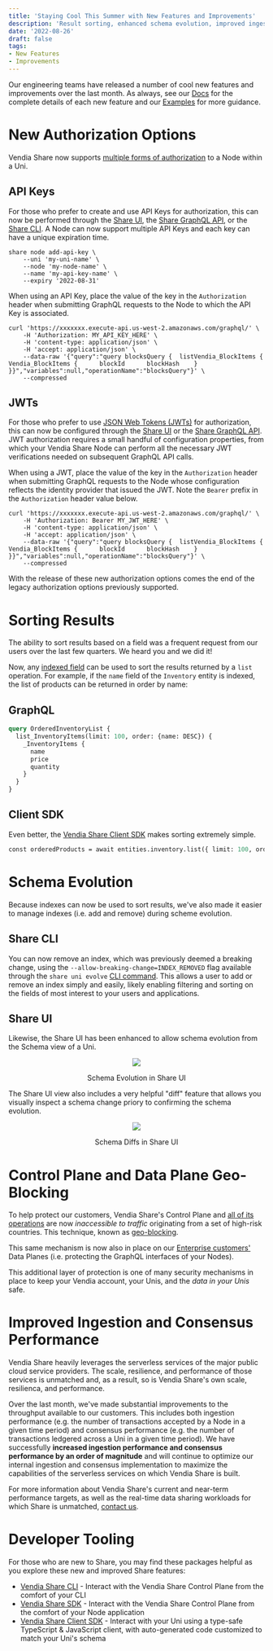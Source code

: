 ```yaml
---
title: 'Staying Cool This Summer with New Features and Improvements'
description: 'Result sorting, enhanced schema evolution, improved ingestion and consensus performance, geo-blocking and more'
date: '2022-08-26'
draft: false
tags:
- New Features
- Improvements
---
```


Our engineering teams have released a number of cool new features and improvements over the last month.  As always, see our [Docs](https://www.vendia.net/docs/share) for the complete details of each new feature and our [Examples](https://github.com/vendia/examples) for more guidance.

# New Authorization Options
Vendia Share now supports [multiple forms of authorization](https://www.vendia.net/docs/share/node-authentication) to a Node within a Uni.  

## API Keys
For those who prefer to create and use API Keys for authorization, this can now be performed through the [Share UI](https://www.vendia.net/docs/share/node-authentication#creating-an-api-key-in-vendia), the [Share GraphQL API](https://www.vendia.net/docs/share/node-authentication#creating-an-api-key-via-graphql-mutation), or the [Share CLI](https://www.vendia.net/docs/share/node-authentication#creating-an-api-key-via-the-cli).  A Node can now support multiple API Keys and each key can have a unique expiration time.

```shell
share node add-api-key \
    --uni 'my-uni-name' \
    --node 'my-node-name' \
    --name 'my-api-key-name' \
    --expiry '2022-08-31'
```

When using an API Key, place the value of the key in the `Authorization` header when submitting GraphQL requests to the Node to which the API Key is associated.

```shell
curl 'https://xxxxxxx.execute-api.us-west-2.amazonaws.com/graphql/' \
    -H 'Authorization: MY_API_KEY_HERE' \
    -H 'content-type: application/json' \
    -H 'accept: application/json' \
    --data-raw '{"query":"query blocksQuery {  listVendia_BlockItems {    Vendia_BlockItems {      blockId      blockHash    }  }}","variables":null,"operationName":"blocksQuery"}' \
    --compressed
```

## JWTs
For those who prefer to use [JSON Web Tokens (JWTs)](https://jwt.io/) for authorization, this can now be configured through the [Share UI](https://www.vendia.net/docs/share/node-authentication#creating-jwt-authentication-in-vendia) or the [Share GraphQL API](https://www.vendia.net/docs/share/node-authentication#create-jwt-authentication-via-graphql).  JWT authorization requires a small handful of configuration properties, from which your Vendia Share Node can perform all the necessary JWT verifications needed on subsequent GraphQL API calls.

When using a JWT, place the value of the key in the `Authorization` header when submitting GraphQL requests to the Node whose configuration reflects the identity provider that issued the JWT.  Note the `Bearer` prefix in the `Authorization` header value below.

```shell
curl 'https://xxxxxxx.execute-api.us-west-2.amazonaws.com/graphql/' \
    -H 'Authorization: Bearer MY_JWT_HERE' \
    -H 'content-type: application/json' \
    -H 'accept: application/json' \
    --data-raw '{"query":"query blocksQuery {  listVendia_BlockItems {    Vendia_BlockItems {      blockId      blockHash    }  }}","variables":null,"operationName":"blocksQuery"}' \
    --compressed
```

With the release of these new authorization options comes the end of the legacy authorization options previously supported.    

# Sorting Results
The ability to sort results based on a field was a frequent request from our users over the last few quarters.  We heard you and we did it!

Now, any [indexed field](https://www.vendia.net/docs/share/data-modeling#indexes) can be used to sort the results returned by a `list` operation.  For example, if the `name` field of the `Inventory` entity is indexed, the list of products can be returned in order by name: 

## GraphQL
```graphql
query OrderedInventoryList {
  list_InventoryItems(limit: 100, order: {name: DESC}) {
    _InventoryItems {
      name
      price
      quantity
    }
  }
}

```

## Client SDK
Even better, the [Vendia Share Client SDK](https://www.vendia.net/docs/share/vendia-client-sdk) makes sorting extremely simple.

```graphql
const orderedProducts = await entities.inventory.list({ limit: 100, order: { name: 'DESC' } })
```

# Schema Evolution
Because indexes can now be used to sort results, we've also made it easier to manage indexes (i.e. add and remove) during scheme evolution.  

## Share CLI
You can now remove an index, which was previously deemed a breaking change, using the `--allow-breaking-change=INDEX_REMOVED` flag available through the `share uni evolve` [CLI command](https://www.vendia.net/docs/share/cli/commands/uni#uni-evolve).  This allows a user to add or remove an index simply and easily, likely enabling filtering and sorting on the fields of most interest to your users and applications.

## Share UI
Likewise, the Share UI has been enhanced to allow schema evolution from the Schema view of a Uni.

<p align="center">
  <img src="https://user-images.githubusercontent.com/85032783/186989144-3b7a7b3a-6d70-4a80-a084-a69ba0f79d9f.png"/>
</p>
<p align="center">Schema Evolution in Share UI</p>

The Share UI view also includes a very helpful "diff" feature that allows you visually inspect a schema change priory to confirming the schema evolution.

<p align="center">
  <img src="https://user-images.githubusercontent.com/85032783/186988253-4f150aa6-17dd-45e9-89eb-c0591d7dff07.png"/>
</p>
<p align="center">Schema Diffs in Share UI</p>

# Control Plane and Data Plane Geo-Blocking
To help protect our customers, Vendia Share's Control Plane and [all of its operations](https://www.vendia.net/docs/share/share-graphql-schema#vendia-share-graphql-schema-reference) are now *inaccessible to traffic* originating from a set of high-risk countries.  This technique, known as [geo-blocking](https://en.wikipedia.org/wiki/Geo-blocking).

This same mechanism is now also in place on our [Enterprise customers'](https://www.vendia.net/pricing) Data Planes (i.e. protecting the GraphQL interfaces of your Nodes).  

This additional layer of protection is one of many security mechanisms in place to keep your Vendia account, your Unis, and the _data in your Unis_ safe.

# Improved Ingestion and Consensus Performance
Vendia Share heavily leverages the serverless services of the major public cloud service providers.  The scale, resilience, and performance of those services is unmatched and, as a result, so is Vendia Share's own scale, resilienca, and performance.

Over the last month, we've made substantial improvements to the throughput available to our customers.  This includes both ingestion performance (e.g. the number of transactions accepted by a Node in a given time period) and consensus performance (e.g. the number of transactions ledgered across a Uni in a given time period).  We have successfully **increased ingestion performance and consensus performance by an order of magnitude** and will continue to optimize our internal ingestion and consensus implementation to maximize the capabilities of the serverless services on which Vendia Share is built.

For more information about Vendia Share's current and near-term performance targets, as well as the real-time data sharing workloads for which Share is unmatched, [contact us](mailto:bd@vendia.net).


# Developer Tooling
For those who are new to Share, you may find these packages helpful as you explore these new and improved Share features:

* [Vendia Share CLI](https://www.npmjs.com/package/@vendia/share-cli) - Interact with the Vendia Share Control Plane from the comfort of your CLI
* [Vendia Share SDK](https://www.npmjs.com/package/@vendia/share-sdk) - Interact with the Vendia Share Control Plane from the comfort of your Node application
* [Vendia Share Client SDK](https://www.npmjs.com/package/@vendia/client) - Interact with your Uni using a type-safe TypeScript & JavaScript client, with auto-generated code customized to match your Uni's schema
